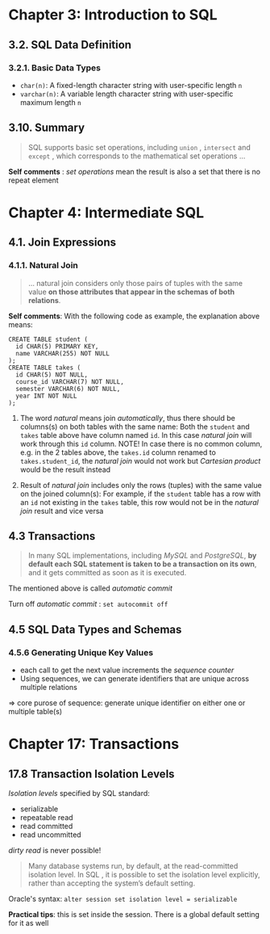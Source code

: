 # Chapter 3: Introduction to SQL
## 3.2. SQL Data Definition
### 3.2.1. Basic Data Types
* `char(n)`: A fixed-length character string with user-specific length `n`
* `varchar(n)`: A variable length character string with user-specific maximum length `n`
## 3.10. Summary
> SQL supports basic set operations, including `union` , `intersect` and `except` , which corresponds to the mathematical set operations ...

**Self comments** : *set operations* mean the result is also a set that there is no repeat element
# Chapter 4: Intermediate SQL
## 4.1. Join Expressions
### 4.1.1. Natural Join
> ... natural join considers only those pairs of tuples with the same value **on those attributes that appear in the schemas of both relations**.

**Self comments**: With the following code as example, the explanation above means:

```
CREATE TABLE student (
  id CHAR(5) PRIMARY KEY,
  name VARCHAR(255) NOT NULL
);
CREATE TABLE takes (
  id CHAR(5) NOT NULL,
  course_id VARCHAR(7) NOT NULL,
  semester VARCHAR(6) NOT NULL,
  year INT NOT NULL
);
```

1. The word *natural* means join *automatically*, thus there should be columns(s) on both tables with the same name: Both the `student` and `takes` table above have column named `id`. In this case *natural join* will work through this `id` column. NOTE! In case there is no common column, e.g. in the 2 tables above, the `takes.id` column renamed to `takes.student_id`, the *natural join* would not work but *Cartesian product* would be the result instead

2. Result of *natural join* includes only the rows (tuples) with the same value on the joined column(s): For example, if the `student` table has a row with an `id` not existing in the `takes` table, this row would not be in the *natural join* result and vice versa

## 4.3 Transactions

> In many SQL implementations, including *MySQL* and *PostgreSQL*, **by default each SQL statement is taken to be a transaction on its own**, and it gets committed as soon as it is executed. 

The mentioned above is called *automatic commit*

Turn off *automatic commit* : `set autocommit off`

## 4.5 SQL Data Types and Schemas
### 4.5.6 Generating Unique Key Values
* each call to get the next value increments the *sequence counter*
* Using sequences, we can generate identifiers that are unique across multiple relations

=> core purose of sequence: generate unique identifier on either one or multiple table(s)

# Chapter 17: Transactions
## 17.8 Transaction Isolation Levels
*Isolation levels* specified by SQL standard:

* serializable
* repeatable read
* read committed
* read uncommitted

*dirty read* is never possible!

> Many database systems run, by default, at the read-committed isolation level. In SQL , it is possible to set the isolation level explicitly, rather than accepting the system’s default setting.

Oracle's syntax: `alter session set isolation level = serializable` 

**Practical tips**: this is set inside the session. There is a global default setting for it as well
 
